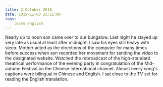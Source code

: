 ```yaml
---
title: 2 October 2018
date: 2019-11-03 21:11:00
tags:
    learn english
---
```


Nearly up to noon son came over to our bungalow. Last night he stayed up very late as usual at least after midnight. I saw his eyes still heavy with sleep. Mother acted as the directions of the computer for many times before success when son recorded her movement for sending the video to the designated website.
Watched the rebroadcast of the high-standard theatrical performance of the evening party in congratulation of the Mid-autumn Festival on the Chinese International channel. Almost every song's captions were bilingual in Chinese and English. I sat close to the TV set for reading the English translation. 